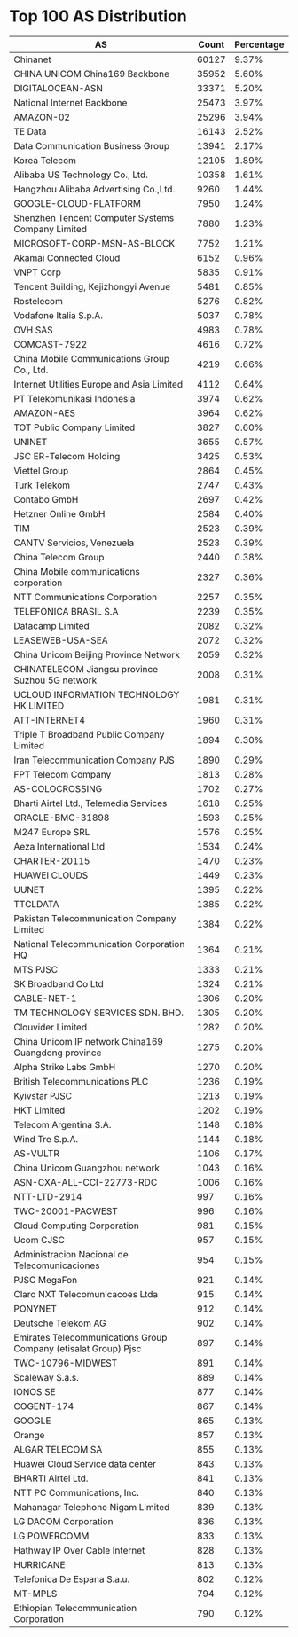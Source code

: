 # Top 100 AS Distribution
| AS | Count | Percentage |
|----|----|----|
| Chinanet | 60127 | 9.37% |
| CHINA UNICOM China169 Backbone | 35952 | 5.60% |
| DIGITALOCEAN-ASN | 33371 | 5.20% |
| National Internet Backbone | 25473 | 3.97% |
| AMAZON-02 | 25296 | 3.94% |
| TE Data | 16143 | 2.52% |
| Data Communication Business Group | 13941 | 2.17% |
| Korea Telecom | 12105 | 1.89% |
| Alibaba US Technology Co., Ltd. | 10358 | 1.61% |
| Hangzhou Alibaba Advertising Co.,Ltd. | 9260 | 1.44% |
| GOOGLE-CLOUD-PLATFORM | 7950 | 1.24% |
| Shenzhen Tencent Computer Systems Company Limited | 7880 | 1.23% |
| MICROSOFT-CORP-MSN-AS-BLOCK | 7752 | 1.21% |
| Akamai Connected Cloud | 6152 | 0.96% |
| VNPT Corp | 5835 | 0.91% |
| Tencent Building, Kejizhongyi Avenue | 5481 | 0.85% |
| Rostelecom | 5276 | 0.82% |
| Vodafone Italia S.p.A. | 5037 | 0.78% |
| OVH SAS | 4983 | 0.78% |
| COMCAST-7922 | 4616 | 0.72% |
| China Mobile Communications Group Co., Ltd. | 4219 | 0.66% |
| Internet Utilities Europe and Asia Limited | 4112 | 0.64% |
| PT Telekomunikasi Indonesia | 3974 | 0.62% |
| AMAZON-AES | 3964 | 0.62% |
| TOT Public Company Limited | 3827 | 0.60% |
| UNINET | 3655 | 0.57% |
| JSC ER-Telecom Holding | 3425 | 0.53% |
| Viettel Group | 2864 | 0.45% |
| Turk Telekom | 2747 | 0.43% |
| Contabo GmbH | 2697 | 0.42% |
| Hetzner Online GmbH | 2584 | 0.40% |
| TIM | 2523 | 0.39% |
| CANTV Servicios, Venezuela | 2523 | 0.39% |
| China Telecom Group | 2440 | 0.38% |
| China Mobile communications corporation | 2327 | 0.36% |
| NTT Communications Corporation | 2257 | 0.35% |
| TELEFONICA BRASIL S.A | 2239 | 0.35% |
| Datacamp Limited | 2082 | 0.32% |
| LEASEWEB-USA-SEA | 2072 | 0.32% |
| China Unicom Beijing Province Network | 2059 | 0.32% |
| CHINATELECOM Jiangsu province Suzhou 5G network | 2008 | 0.31% |
| UCLOUD INFORMATION TECHNOLOGY HK LIMITED | 1981 | 0.31% |
| ATT-INTERNET4 | 1960 | 0.31% |
| Triple T Broadband Public Company Limited | 1894 | 0.30% |
| Iran Telecommunication Company PJS | 1890 | 0.29% |
| FPT Telecom Company | 1813 | 0.28% |
| AS-COLOCROSSING | 1702 | 0.27% |
| Bharti Airtel Ltd., Telemedia Services | 1618 | 0.25% |
| ORACLE-BMC-31898 | 1593 | 0.25% |
| M247 Europe SRL | 1576 | 0.25% |
| Aeza International Ltd | 1534 | 0.24% |
| CHARTER-20115 | 1470 | 0.23% |
| HUAWEI CLOUDS | 1449 | 0.23% |
| UUNET | 1395 | 0.22% |
| TTCLDATA | 1385 | 0.22% |
| Pakistan Telecommunication Company Limited | 1384 | 0.22% |
| National Telecommunication Corporation HQ | 1364 | 0.21% |
| MTS PJSC | 1333 | 0.21% |
| SK Broadband Co Ltd | 1324 | 0.21% |
| CABLE-NET-1 | 1306 | 0.20% |
| TM TECHNOLOGY SERVICES SDN. BHD. | 1305 | 0.20% |
| Clouvider Limited | 1282 | 0.20% |
| China Unicom IP network China169 Guangdong province | 1275 | 0.20% |
| Alpha Strike Labs GmbH | 1270 | 0.20% |
| British Telecommunications PLC | 1236 | 0.19% |
| Kyivstar PJSC | 1213 | 0.19% |
| HKT Limited | 1202 | 0.19% |
| Telecom Argentina S.A. | 1148 | 0.18% |
| Wind Tre S.p.A. | 1144 | 0.18% |
| AS-VULTR | 1106 | 0.17% |
| China Unicom Guangzhou network | 1043 | 0.16% |
| ASN-CXA-ALL-CCI-22773-RDC | 1006 | 0.16% |
| NTT-LTD-2914 | 997 | 0.16% |
| TWC-20001-PACWEST | 996 | 0.16% |
| Cloud Computing Corporation | 981 | 0.15% |
| Ucom CJSC | 957 | 0.15% |
| Administracion Nacional de Telecomunicaciones | 954 | 0.15% |
| PJSC MegaFon | 921 | 0.14% |
| Claro NXT Telecomunicacoes Ltda | 915 | 0.14% |
| PONYNET | 912 | 0.14% |
| Deutsche Telekom AG | 902 | 0.14% |
| Emirates Telecommunications Group Company (etisalat Group) Pjsc | 897 | 0.14% |
| TWC-10796-MIDWEST | 891 | 0.14% |
| Scaleway S.a.s. | 889 | 0.14% |
| IONOS SE | 877 | 0.14% |
| COGENT-174 | 867 | 0.14% |
| GOOGLE | 865 | 0.13% |
| Orange | 857 | 0.13% |
| ALGAR TELECOM SA | 855 | 0.13% |
| Huawei Cloud Service data center | 843 | 0.13% |
| BHARTI Airtel Ltd. | 841 | 0.13% |
| NTT PC Communications, Inc. | 840 | 0.13% |
| Mahanagar Telephone Nigam Limited | 839 | 0.13% |
| LG DACOM Corporation | 836 | 0.13% |
| LG POWERCOMM | 833 | 0.13% |
| Hathway IP Over Cable Internet | 828 | 0.13% |
| HURRICANE | 813 | 0.13% |
| Telefonica De Espana S.a.u. | 802 | 0.12% |
| MT-MPLS | 794 | 0.12% |
| Ethiopian Telecommunication Corporation | 790 | 0.12% |
